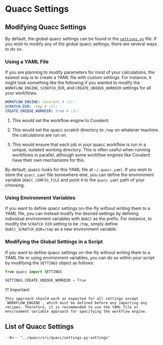 # Quacc Settings

## Modifying Quacc Settings

By default, the global quacc settings can be found in the [`settings.py`](https://github.com/quantum-accelerators/quacc/blob/main/src/quacc/settings.py) file. If you wish to modify any of the global quacc settings, there are several ways to do so.

### Using a YAML File

If you are planning to modify parameters for most of your calculations, the easiest way is to create a YAML file with custom settings. For instance, it might look something like the following if you wanted to modify the `WORKFLOW_ENGINE`, `SCRATCH_DIR`, and `CREATE_UNIQUE_WORKDIR` settings for all your workflows.

```yaml title="~/.quacc.yaml"
WORKFLOW_ENGINE: covalent # (1)!
SCRATCH_DIR: /tmp # (2)!
CREATE_UNIQUE_WORKDIR: true # (3)!
```

1. This would set the workflow engine to Covalent.

2. This would set the quacc scratch directory to `/tmp` on whatever machine the calculations are run on.

3. This would ensure that each job in your quacc workflow is run in a unique, isolated working directory. This is often useful when running workflows in parallel, although some workflow engines like Covalent have their own mechanisms for this.

By default, quacc looks for this YAML file at `~/.quacc.yaml`. If you wish to store the `quacc.yaml` file somewhere else, you can define the environment variable `QUACC_CONFIG_FILE` and point it to the `quacc.yaml` path of your choosing.

### Using Environment Variables

If you want to define quacc settings on-the-fly without writing them to a YAML file, you can instead modify the desired settings by defining individual environment variables with `QUACC` as the prefix. For instance, to modify the `SCRATCH_DIR` setting to be `/tmp`, simply define `QUACC_SCRATCH_DIR=/tmp` as a new environment variable.

### Modifying the Global Settings in a Script

If you want to define quacc settings on-the-fly without writing them to a YAML file or using environment variables, you can do so within your script by modifying the `SETTINGS` object as follows:

```python
from quacc import SETTINGS

SETTINGS.CREATE_UNIQUE_WORKDIR = True
```

!!! Important

    This approach should work as expected for all settings except `WORKFLOW_ENGINE`, which must be defined before any importing any recipes. Therefore, it is recommended to use the YAML file or environment variable approach for specifying the workflow engine.

## List of Quacc Settings

```title="quacc/settings.py"
--8<-- "../quacc/src/quacc/settings.py:settings"
```

